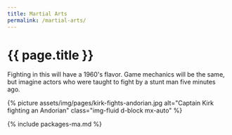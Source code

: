 ```yaml
---
title: Martial Arts
permalink: /martial-arts/
---
```


# {{ page.title }}

<p class="lead">Fighting in this will have a 1960's flavor. Game mechanics will be the same, but imagine actors who were taught to fight by a stunt man five minutes ago.</p>

{% picture assets/img/pages/kirk-fights-andorian.jpg alt="Captain Kirk fighting an Andorian" class="img-fluid d-block mx-auto" %}

{% include packages-ma.md %}